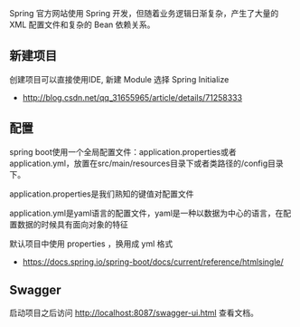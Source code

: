 Spring 官方网站使用 Spring 开发，但随着业务逻辑日渐复杂，产生了大量的 XML 配置文件和复杂的 Bean 依赖关系。 

## 新建项目

创建项目可以直接使用IDE, 新建 Module 选择 Spring Initialize 

- <http://blog.csdn.net/qq_31655965/article/details/71258333>


## 配置
spring boot使用一个全局配置文件：application.properties或者application.yml，放置在src/main/resources目录下或者类路径的/config目录下。

application.properties是我们熟知的键值对配置文件

application.yml是yaml语言的配置文件，yaml是一种以数据为中心的语言，在配置数据的时候具有面向对象的特征

默认项目中使用 properties ，换用成 yml 格式

- <https://docs.spring.io/spring-boot/docs/current/reference/htmlsingle/>

## Swagger

启动项目之后访问 <http://localhost:8087/swagger-ui.html> 查看文档。